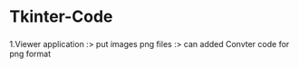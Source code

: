 # Tkinter-Code 

###
1.Viewer application 
  :> put images png files
  :> can added Convter code for png format
